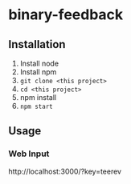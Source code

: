# binary-feedback

## Installation
1. Install node
1. Install npm
1. ```git clone <this project>```
1. ```cd <this project>```
1. npm install
1. ```npm start```

## Usage
### Web Input
http://localhost:3000/?key=teerev

